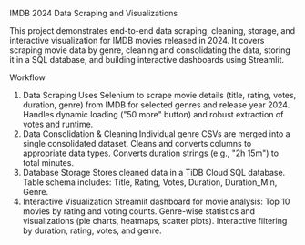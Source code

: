 IMDB 2024 Data Scraping and Visualizations

This project demonstrates end-to-end data scraping, cleaning, storage, and interactive visualization for IMDB movies released in 2024.
It covers scraping movie data by genre, cleaning and consolidating the data, storing it in a SQL database, and building interactive dashboards using Streamlit.

Workflow
1. Data Scraping
Uses Selenium to scrape movie details (title, rating, votes, duration, genre) from IMDB for selected genres and release year 2024.
Handles dynamic loading ("50 more" button) and robust extraction of votes and runtime.
2. Data Consolidation & Cleaning
Individual genre CSVs are merged into a single consolidated dataset.
Cleans and converts columns to appropriate data types.
Converts duration strings (e.g., "2h 15m") to total minutes.
3. Database Storage
Stores cleaned data in a TiDB Cloud SQL database.
Table schema includes: Title, Rating, Votes, Duration, Duration_Min, Genre.
4. Interactive Visualization
Streamlit dashboard for movie analysis:
Top 10 movies by rating and voting counts.
Genre-wise statistics and visualizations (pie charts, heatmaps, scatter plots).
Interactive filtering by duration, rating, votes, and genre.

